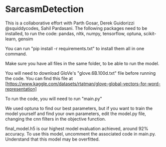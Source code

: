 # SarcasmDetection
This is a collaborative effort with Parth Gosar, Derek Guidorizzi @squiddycodes, Sahil Pardasani.
The following packages need to be installed, to run the code: pandas, nltk, numpy, tensorflow, optuna, scikit-learn, gensim

You can run "pip install -r requirements.txt" to install them all in one command.

Make sure you have all files in the same folder, to be able to run the model.

You will need to download GloVe's "glove.6B.100d.txt" file before running the code. You can find this file at [https://www.kaggle.com/datasets/rtatman/glove-global-vectors-for-word-representation]

To run the code, you will need to run "main.py"

We used optuna to find our best parameters, but if you want to train the model yourself and find your own parameters, edit the model.py file, changing the cnn filters in the objective function.

final_model.h5 is our highest model evaluation achieved, around 92% accuracy. To use this model, uncomment the associated code in main.py. Understand that this model may be overfitted.
